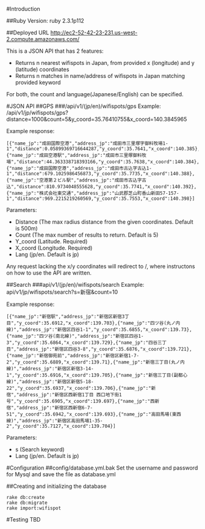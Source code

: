 #Introduction

##Ruby Version: 
ruby 2.3.1p112

##Deployed URL
http://ec2-52-42-23-231.us-west-2.compute.amazonaws.com/

This is a JSON API that has 2 features:
* Returns n nearest wifispots in Japan, from provided x (longitude) and y (latitude) coordinates
* Returns n matches in name/address of wifispots in Japan matching provided keyword

For both, the count and language(Japanese/English) can be specified.




#JSON API
##GPS
###/api/v1/(jp/en)/wifispots/gps
Example: /api/v1/jp/wifispots/gps?distance=1000&count=5&y_coord=35.76410755&x_coord=140.3845965

Example response: 
```
[{"name_jp":"成田国際空港","address_jp":"成田市三里塚字御料牧場1-1","distance":0.05899369716644287,"y_coord":35.7641,"x_coord":140.385},{"name_jp":"成田空港駅","address_jp":"成田市三里塚御料牧場","distance":44.363338718393166,"y_coord":35.7638,"x_coord":140.384},{"name_jp":"成田国際空港","address_jp":"成田市古込字古込1-1","distance":679.1025986456873,"y_coord":35.7735,"x_coord":140.388},{"name_jp":"空港第２ビル駅","address_jp":"成田市古込字古込","distance":810.9734048555628,"y_coord":35.7741,"x_coord":140.392},{"name_jp":"株式会社東交通","address_jp":"山武郡芝山町香山新田57-157-1","distance":969.2215219260569,"y_coord":35.7553,"x_coord":140.398}]
```
Parameters:
* Distance (The max radius distance from the given coordinates. Default is 500m)
* Count (The max number of results to return. Default is 5)
* Y_coord (Latitude. Required) 
* X_coord (Longitude. Required)
* Lang (jp/en. Default is jp)

Any request lacking the x/y coordinates will redirect to /, where instructons on how to use the API are written.




##Search
###api/v1/(jp/en)/wifispots/search
Example: api/v1/jp/wifispots/search?s=新宿&count=10

Example response:
```
[{"name_jp":"新宿駅","address_jp":"新宿区新宿3丁目","y_coord":35.6912,"x_coord":139.703},{"name_jp":"四ツ谷(丸ノ内線)","address_jp":"新宿区四谷1-1","y_coord":35.6855,"x_coord":139.73},{"name_jp":"四ツ谷(南北線)","address_jp":"新宿区四谷1-3","y_coord":35.6864,"x_coord":139.729},{"name_jp":"四谷三丁目","address_jp":"新宿区四谷3-8","y_coord":35.6876,"x_coord":139.721},{"name_jp":"新宿御苑前","address_jp":"新宿区新宿1-7-2","y_coord":35.6889,"x_coord":139.71},{"name_jp":"新宿三丁目(丸ノ内線)","address_jp":"新宿区新宿3-14-1","y_coord":35.6916,"x_coord":139.705},{"name_jp":"新宿三丁目(副都心線)","address_jp":"新宿区新宿5-18-22","y_coord":35.6937,"x_coord":139.706},{"name_jp":"新宿","address_jp":"新宿区西新宿1丁目 西口地下街1号","y_coord":35.6905,"x_coord":139.697},{"name_jp":"西新宿","address_jp":"新宿区西新宿6-7-51","y_coord":35.6942,"x_coord":139.693},{"name_jp":"高田馬場(東西線)","address_jp":"新宿区高田馬場1-35-2","y_coord":35.7127,"x_coord":139.704}]
```
Parameters:
* s (Search keyword)
* Lang (jp/en. Default is jp)




#Configuration
##config/database.yml.bak
Set the username and password for Mysql and save the file as database.yml


##Creating and initializing the database
```
rake db:create
rake db:migrate
rake import:wifispot
```


#Testing
TBD
